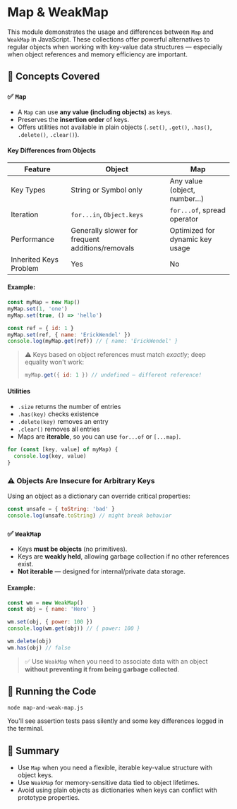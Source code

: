 
# Map & WeakMap

This module demonstrates the usage and differences between `Map` and `WeakMap` in JavaScript. These collections offer powerful alternatives to regular objects when working with key-value data structures — especially when object references and memory efficiency are important.

## 📘 Concepts Covered

### ✅ `Map`

- A `Map` can use **any value (including objects)** as keys.
- Preserves the **insertion order** of keys.
- Offers utilities not available in plain objects (`.set()`, `.get()`, `.has()`, `.delete()`, `.clear()`).

#### Key Differences from Objects

| Feature                 | Object                | Map                          |
|------------------------|-----------------------|------------------------------|
| Key Types              | String or Symbol only | Any value (object, number…)  |
| Iteration              | `for...in`, `Object.keys` | `for...of`, spread operator  |
| Performance            | Generally slower for frequent additions/removals | Optimized for dynamic key usage |
| Inherited Keys Problem | Yes                   | No                           |

#### Example:

```js
const myMap = new Map()
myMap.set(1, 'one')
myMap.set(true, () => 'hello')

const ref = { id: 1 }
myMap.set(ref, { name: 'ErickWendel' })
console.log(myMap.get(ref)) // { name: 'ErickWendel' }
```

> ⚠️ Keys based on object references must match *exactly*; deep equality won't work:
>
> ```js
> myMap.get({ id: 1 }) // undefined — different reference!
> ```

#### Utilities

- `.size` returns the number of entries
- `.has(key)` checks existence
- `.delete(key)` removes an entry
- `.clear()` removes all entries
- Maps are **iterable**, so you can use `for...of` or `[...map]`.

```js
for (const [key, value] of myMap) {
  console.log(key, value)
}
```

### ⚠️ Objects Are Insecure for Arbitrary Keys

Using an object as a dictionary can override critical properties:

```js
const unsafe = { toString: 'bad' }
console.log(unsafe.toString) // might break behavior
```

### ✅ `WeakMap`

- Keys **must be objects** (no primitives).
- Keys are **weakly held**, allowing garbage collection if no other references exist.
- **Not iterable** — designed for internal/private data storage.

#### Example:

```js
const wm = new WeakMap()
const obj = { name: 'Hero' }

wm.set(obj, { power: 100 })
console.log(wm.get(obj)) // { power: 100 }

wm.delete(obj)
wm.has(obj) // false
```

> ✅ Use `WeakMap` when you need to associate data with an object **without preventing it from being garbage collected**.

## 🧪 Running the Code

```bash
node map-and-weak-map.js
```

You'll see assertion tests pass silently and some key differences logged in the terminal.

## 📌 Summary

- Use `Map` when you need a flexible, iterable key-value structure with object keys.
- Use `WeakMap` for memory-sensitive data tied to object lifetimes.
- Avoid using plain objects as dictionaries when keys can conflict with prototype properties.
